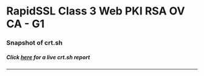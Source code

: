 # RapidSSL Class 3 Web PKI RSA OV CA - G1
### Snapshot of crt.sh
##### Click [here](https://crt.sh/?q=8A8F5CE1DD74540A8A574938931F227BD6E312656E7DF6BC6E3A0EB3D8903520) for a live crt.sh report

---
